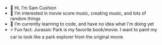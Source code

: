 - 👋 Hi, I’m Sam Cushion
- 👀 I’m interested in movie score music, creating music, and lots of random things
- 🌱 I’m currently learning to code, and have no idea what I'm doing yet
- ⚡ Fun fact: Jurassic Park is my favorite book/movie. I want to paint my car to look like a park explorer from the original movie 

<!---
MalcomWasRight/MalcomWasRight is a ✨ special ✨ repository because its `README.md` (this file) appears on your GitHub profile.
You can click the Preview link to take a look at your changes.
--->
